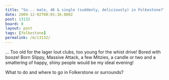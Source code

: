```yaml
---
title: "So... male, 46 & single (suddenly, deliciously) in Folkestone?"
date: 2009-12-02T00:01:16.000Z
post: 13132
board: 8
layout: post
tags: [folkestone]
permalink: /m/13132/
---
```

... Too old for the lager lout clubs, too young for the whist drive! Bored with booze! Born Slippy, Massive Attack, a few Mitzies, a candle or two and a smattering of happy, shiny people would be my ideal evening!

What to do and where to go in Folkerstone or surrounds?
